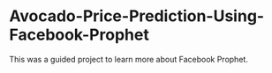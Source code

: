 # Avocado-Price-Prediction-Using-Facebook-Prophet
This was a guided project to learn more about Facebook Prophet.
